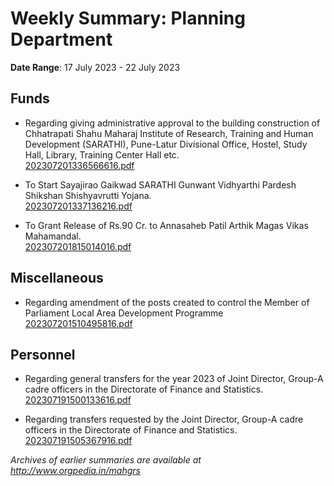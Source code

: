 # Weekly Summary: Planning Department

**Date Range**: 17 July 2023 - 22 July 2023


## Funds
- Regarding giving administrative approval to the building construction of Chhatrapati Shahu Maharaj Institute of Research, Training and Human Development (SARATHI), Pune-Latur Divisional Office, Hostel, Study Hall, Library, Training Center Hall etc.\
  [202307201336566616.pdf](https://gr.maharashtra.gov.in/Site/Upload/Government%20Resolutions/English/202307201336566616.pdf)

- To Start Sayajirao Gaikwad SARATHI Gunwant Vidhyarthi Pardesh Shikshan Shishyavrutti Yojana.\
  [202307201337136216.pdf](https://gr.maharashtra.gov.in/Site/Upload/Government%20Resolutions/English/202307201337136216.pdf)

- To Grant Release of Rs.90 Cr. to Annasaheb Patil Arthik Magas Vikas Mahamandal.\
  [202307201815014016.pdf](https://gr.maharashtra.gov.in/Site/Upload/Government%20Resolutions/English/202307201815014016.pdf)

## Miscellaneous
- Regarding amendment of the posts created to control the Member of Parliament Local Area Development Programme\
  [202307201510495816.pdf](https://gr.maharashtra.gov.in/Site/Upload/Government%20Resolutions/English/202307201510495816.pdf)

## Personnel
- Regarding general transfers for the year 2023 of Joint Director, Group-A cadre officers in the Directorate of Finance and Statistics.\
  [202307191500133616.pdf](https://gr.maharashtra.gov.in/Site/Upload/Government%20Resolutions/English/202307191500133616.pdf)

- Regarding transfers requested by the Joint Director, Group-A cadre officers in the Directorate of Finance and Statistics.\
  [202307191505367916.pdf](https://gr.maharashtra.gov.in/Site/Upload/Government%20Resolutions/English/202307191505367916.pdf)


*Archives of earlier summaries are available at http://www.orgpedia.in/mahgrs*